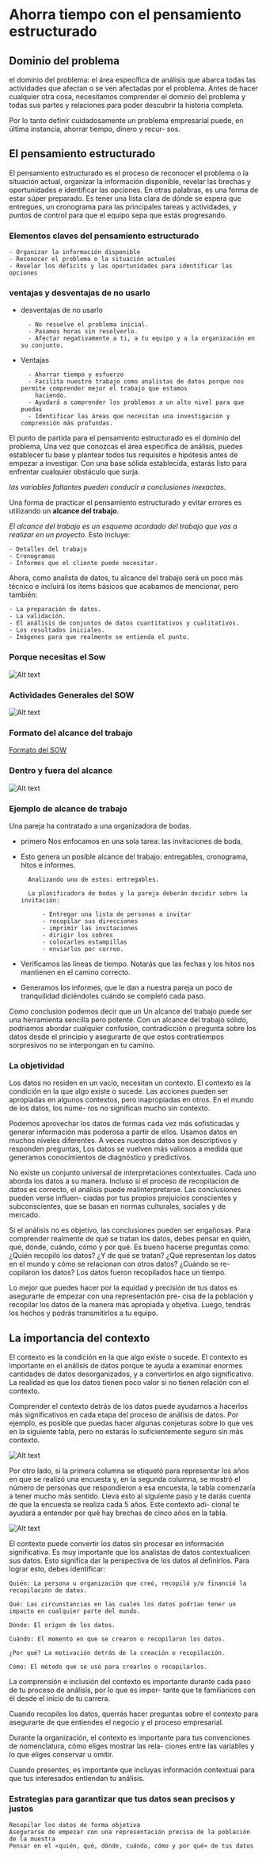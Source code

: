 # Ahorra tiempo con el pensamiento estructurado

## Dominio del problema

el dominio del problema: el área específica de análisis que abarca todas las actividades que afectan o se ven afectadas
por el problema. Antes de hacer cualquier otra cosa, necesitamos comprender el dominio del problema y todas sus partes y
relaciones para poder descubrir la historia completa.

Por lo tanto definir cuidadosamente un problema empresarial puede, en última instancia, ahorrar tiempo, dinero y recur-
sos.

## El pensamiento estructurado

El pensamiento estructurado es el proceso de reconocer el problema o la situación actual, organizar la información
disponible, revelar las brechas y oportunidades e identificar las opciones. En otras palabras, es una forma de estar
súper preparado. Es tener una lista clara de dónde se espera que entregues, un cronograma para las principales tareas y
actividades, y puntos de control para que el equipo sepa que estás progresando.

### Elementos claves del pensamiento estructurado

    - Organizar la información disponible
    - Reconocer el problema o la situación actuales
    - Revelar los déficits y las oportunidades para identificar las opciones

### ventajas y desventajas de no usarlo

- desventajas de no usarlo

        - No resuelve el problema inicial.
        - Pasamos horas sin resolverlo.
        - Afectar negativamente a ti, a tu equipo y a la organización en su conjunto.

- Ventajas
  
        - Ahorrar tiempo y esfuerzo
        - Facilita nuestro trabajo como analistas de datos porque nos permite comprender mejor el trabajo que estamos
          haciendo.
        - Ayudará a comprender los problemas a un alto nivel para que puedas
        - Identificar las áreas que necesitan una investigación y comprensión más profundas.

El punto de partida para el pensamiento estructurado es el dominio del problema, Una vez que conozcas el área específica
de análisis, puedes establecer tu base y plantear todos tus requisitos e hipótesis antes de empezar a investigar.
Con una base sólida establecida, estarás listo para enfrentar cualquier obstáculo que surja.

*las variables faltantes pueden conducir a conclusiones inexactas*.

Una forma de practicar el pensamiento estructurado y evitar errores es utilizando un **alcance del trabajo**.

*El alcance del trabajo es un esquema acordado del trabajo que vas a realizar en un proyecto.* Esto incluye:

    - Detalles del trabajo
    - Cronogramas
    - Informes que el cliente puede necesitar.

Ahora, como analista de datos, tu alcance del trabajo será un poco más técnico e incluirá los ítems básicos que acabamos
de mencionar, pero también:

    - La preparación de datos.
    - La validación.
    - El análisis de conjuntos de datos cuantitativos y cualitativos.
    - Los resultados iniciales.
    - Imágenes para que realmente se entienda el punto.

### Porque necesitas el Sow

![Alt text](image-8.png)

### Actividades Generales del SOW

![Alt text](image-7.png)

### Formato del alcance del trabajo

[Formato del SOW](Scope-Of-Work%20Template.docx)

### Dentro y fuera del alcance

![Alt text](image-9.png)

### Ejemplo de alcance de trabajo

Una pareja ha contratado a una organizadora de bodas.

- primero Nos enfocamos en una sola tarea: las invitaciones de boda,

- Esto genera un posible alcance del trabajo: entregables, cronograma, hitos e informes.

        Analizando uno de estos: entregables.

        La planificadora de bodas y la pareja deberán decidir sobre la invitación:

            - Entregar una lista de personas a invitar
            - recopilar sus direcciones
            - imprimir las invitaciones
            - dirigir los sobres
            - colocarles estampillas
            - enviarlos por correo.

- Verificamos las líneas de tiempo. Notarás que las fechas y los hitos nos mantienen en el camino correcto.

- Generamos los informes, que le dan a nuestra pareja un poco de tranquilidad diciéndoles cuándo se completó cada paso.

Como conclusion podemos decir que un Un alcance del trabajo puede ser una herramienta sencilla pero potente. Con un
alcance del trabajo sólido, podriamos abordar cualquier confusión, contradicción o pregunta sobre los datos desde el
principio y asegurarte de que estos contratiempos sorpresivos no se interpongan en tu camino.

### La objetividad

Los datos no residen en un vacío, necesitan un contexto. El contexto es la condición en la que algo existe o sucede.
Las acciones pueden ser apropiadas en algunos contextos, pero inapropiadas en otros. En el mundo de los datos, los núme-
ros no significan mucho sin contexto.

Podemos aprovechar los datos de formas cada vez más sofisticadas y generar información más poderosa a partir de ellos.
Usamos datos en muchos niveles diferentes. A veces nuestros datos son descriptivos y responden preguntas, Los datos se
vuelven más valiosos a medida que generamos conocimientos de diagnóstico y predictivos.

No existe un conjunto universal de interpretaciones contextuales. Cada uno aborda los datos a su manera. Incluso si el
proceso de recopilación de datos es correcto, el análisis puede malinterpretarse. Las conclusiones pueden verse influen-
ciadas por tus propios prejuicios conscientes y subconscientes, que se basan en normas culturales, sociales y
de mercado.

Si el análisis no es objetivo, las conclusiones pueden ser engañosas. Para comprender realmente de qué se tratan los
datos, debes pensar en quién, qué, dónde, cuándo, cómo y por qué. Es bueno hacerse preguntas como: ¿Quién recopiló los
datos? ¿Y de qué se tratan? ¿Qué representan los datos en el mundo y cómo se relacionan con otros datos? ¿Cuándo se re-
copilaron los datos? Los datos fueron recopilados hace un tiempo.

Lo mejor que puedes hacer por la equidad y precisión de tus datos es asegurarte de empezar con una representación pre-
cisa de la población y recopilar los datos de la manera más apropiada y objetiva. Luego, tendrás los hechos y podrás
transmitirlos a tu equipo.

## La importancia del contexto

El contexto es la condición en la que algo existe o sucede. El contexto es importante en el análisis de datos porque te
ayuda a examinar enormes cantidades de datos desorganizados, y a convertirlos en algo significativo. La realidad es que
los datos tienen poco valor si no tienen relación con el contexto.

Comprender el contexto detrás de los datos puede ayudarnos a hacerlos más significativos en cada etapa del proceso de
análisis de datos. Por ejemplo, es posible que puedas hacer algunas conjeturas sobre lo que ves en la siguiente tabla,
pero no estarás lo suficientemente seguro sin más contexto.

![Alt text](image-10.png)

Por otro lado, si la primera columna se etiquetó para representar los años en que se realizó una encuesta y, en la
segunda columna, se mostró el número de personas que respondieron a esa encuesta, la tabla comenzaría a tener mucho más
sentido. Lleva esto al siguiente paso y te darás cuenta de que la encuesta se realiza cada 5 años. Este contexto adi-
cional te ayudará a entender por qué hay brechas de cinco años en la tabla.

![Alt text](image-11.png)

El contexto puede convertir los datos sin procesar en información significativa. Es muy importante que los analistas de
datos contextualicen sus datos. Esto significa dar la perspectiva de los datos al definirlos. Para lograr esto, debes
identificar:

    Quién: La persona u organización que creó, recopiló y/o financió la recopilación de datos.

    Qué: Las circunstancias en las cuales los datos podrían tener un impacto en cualquier parte del mundo.

    Dónde: El origen de los datos.

    Cuándo: El momento en que se crearon o recopilaron los datos.

    ¿Por qué? La motivación detrás de la creación o recopilación.

    Cómo: El método que se usó para crearlos o recopilarlos.

La comprensión e inclusión del contexto es importante durante cada paso de tu proceso de análisis, por lo que es impor-
tante que te familiarices con él desde el inicio de tu carrera.

Cuando recopiles los datos, querrás hacer preguntas sobre el contexto para asegurarte de que entiendes el negocio y el
proceso empresarial.

Durante la organización, el contexto es importante para tus convenciones de nomenclatura, cómo eliges mostrar las rela-
ciones entre las variables y lo que eliges conservar u omitir.

Cuando presentes, es importante que incluyas información contextual para que tus interesados entiendan tu análisis.

### Estrategias para garantizar que tus datos sean precisos y justos

    Recopilar los datos de forma objetiva
    Asegurarse de empezar con una representación precisa de la población de la muestra
    Pensar en el «quién, qué, dónde, cuándo, cómo y por qué» de tus datos

